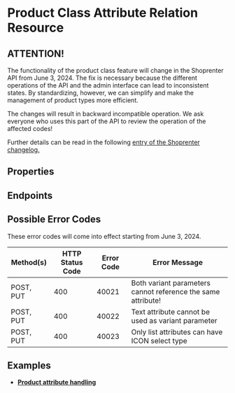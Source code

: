# Product Class Attribute Relation Resource

## ATTENTION!
The functionality of the product class feature will change in the Shoprenter API from June 3, 2024. The fix is necessary because the different operations of the API and the admin interface can lead to inconsistent states. By standardizing, however, we can simplify and make the management of product types more efficient.

The changes will result in backward incompatible operation. We ask everyone who uses this part of the API to review the operation of the affected codes!

Further details can be read in the following [entry of the Shoprenter changelog.](https://changelog.shoprenter.hu/hu/termektipus-valtozasok-az-api_ban-juniustol-Vzq3OfnF)

## Properties

<ResourceProperties :resource="'product_class_attribute_relation'" :lang="'en'"/>

## Endpoints

[//]: <> (GET ENDPOINT)
<ResourceEndpoint :resource="'product_class_attribute_relation'" :endpoint="'get'" :lang="'en'">

<template v-slot:responseJSON>

<<< @/docs/fixtures/api/product_class_attribute_relation/response/json/get_id.json

</template>

<template v-slot:responseXML>

<<< @/docs/fixtures/api/product_class_attribute_relation/response/xml/get_id.xml

</template>

</ResourceEndpoint>

[//]: <> (GETCOLLECTION ENDPOINT)
<ResourceEndpoint :resource="'product_class_attribute_relation'" :endpoint="'getCollection'" :lang="'en'">

<template v-slot:responseJSON>

<<< @/docs/fixtures/api/product_class_attribute_relation/response/json/get_page.json

</template>

<template v-slot:responseXML>

<<< @/docs/fixtures/api/product_class_attribute_relation/response/xml/get_page.xml

</template>

</ResourceEndpoint>

[//]: <> (POST ENDPOINT)
<ResourceEndpoint :resource="'product_class_attribute_relation'" :endpoint="'post'" :lang="'en'">

<template v-slot:request>

<<< @/docs/fixtures/api/product_class_attribute_relation/request/post.json

</template>

<template v-slot:responseJSON>

<<< @/docs/fixtures/api/product_class_attribute_relation/response/json/get_id.json

</template>

<template v-slot:responseXML>

<<< @/docs/fixtures/api/product_class_attribute_relation/response/xml/get_id.xml

</template>

</ResourceEndpoint>

[//]: <> (PUT ENDPOINT)
<ResourceEndpoint :resource="'product_class_attribute_relation'" :endpoint="'put'" :lang="'en'">

<template v-slot:request>

<<< @/docs/fixtures/api/product_class_attribute_relation/request/put.json

</template>

<template v-slot:responseJSON>

<<< @/docs/fixtures/api/product_class_attribute_relation/response/json/get_id.json

</template>

<template v-slot:responseXML>

<<< @/docs/fixtures/api/product_class_attribute_relation/response/xml/get_id.xml

</template>

</ResourceEndpoint>

[//]: <> (DELETE ENDPOINT)
<ResourceEndpoint :resource="'product_class_attribute_relation'" :endpoint="'delete'" :lang="'en'"/>

## Possible Error Codes
These error codes will come into effect starting from June 3, 2024.

| Method(s) | HTTP Status Code | Error Code | Error Message |
| --- | --- | --- | --- |
| POST, PUT | 400 | 40021 | Both variant parameters cannot reference the same attribute! |
| POST, PUT | 400 | 40022 | Text attribute cannot be used as variant parameter |
| POST, PUT | 400 | 40023 | Only list attributes can have ICON select type |

## Examples
- [**Product attribute handling**](../development/api-examples/08_product_attribute_handling.md)
